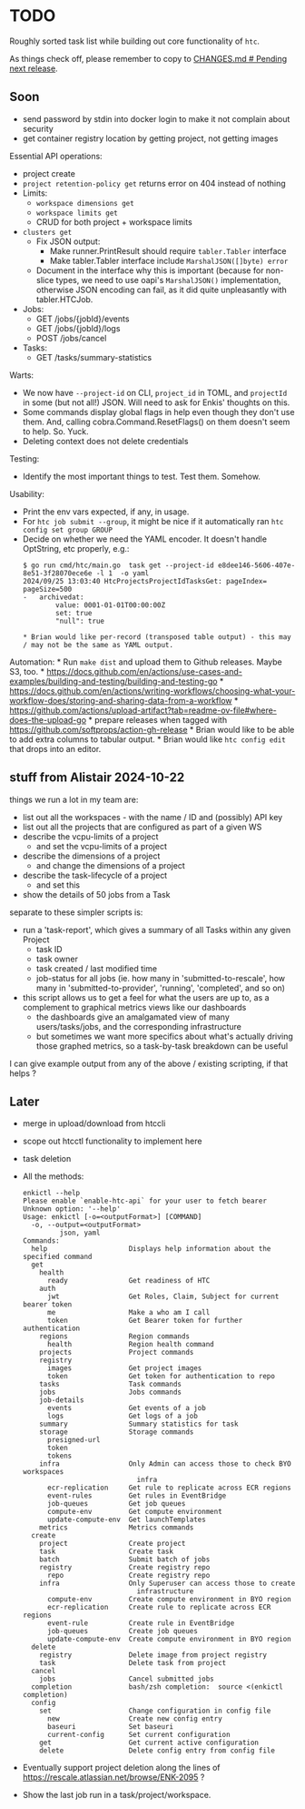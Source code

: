 # TODO

Roughly sorted task list while building out core functionality of `htc`.

As things check off, please remember to copy to
[CHANGES.md # Pending next release](./CHANGES.md#pending-next-release).

## Soon

* send password by stdin into docker login to make it not complain about security
* get container registry location by getting project, not getting images

Essential API operations:
  * project create
  * `project retention-policy get` returns error on 404 instead of nothing
  * Limits:
    * `workspace dimensions get`
    * `workspace limits get`
    * CRUD for both project + workspace limits
  * `clusters get`
	* Fix JSON output:
		* Make runner.PrintResult should require `tabler.Tabler` interface
		* Make tabler.Tabler interface include `MarshalJSON([]byte) error`
    * Document in the interface why this is important (because for non-slice
      types, we need to use oapi's `MarshalJSON()` implementation, otherwise
      JSON encoding can fail, as it did quite unpleasantly with tabler.HTCJob.
  * Jobs:
    * GET /jobs/{jobId}/events
    * GET /jobs/{jobId}/logs
    * POST /jobs/cancel
  * Tasks:
    * GET /tasks/summary-statistics

Warts:
  * We now have `--project-id` on CLI, `project_id` in TOML, and `projectId` in some (but not all!) JSON. Will need to ask for Enkis' thoughts on this.
  * Some commands display global flags in help even though they don't use them. And, calling cobra.Command.ResetFlags() on them doesn't seem to help. So. Yuck.
  * Deleting context does not delete credentials

Testing:
  * Identify the most important things to test. Test them. Somehow.

Usability:
  * Print the env vars expected, if any, in usage.
  * For `htc job submit --group`, it might be nice if it automatically ran `htc config set group GROUP`
  * Decide on whether we need the YAML encoder. It doesn't handle OptString, etc properly, e.g.:
    ```
    $ go run cmd/htc/main.go  task get --project-id e8dee146-5606-407e-8e51-3f28070ece6e -l 1  -o yaml
    2024/09/25 13:03:40 HtcProjectsProjectIdTasksGet: pageIndex= pageSize=500
    -   archivedat:
            value: 0001-01-01T00:00:00Z
            set: true
            "null": true
    ```
		* Brian would like per-record (transposed table output) - this may / may not be the same as YAML output.

Automation:
    * Run `make dist` and upload them to Github releases. Maybe S3, too.
        * https://docs.github.com/en/actions/use-cases-and-examples/building-and-testing/building-and-testing-go
        * https://docs.github.com/en/actions/writing-workflows/choosing-what-your-workflow-does/storing-and-sharing-data-from-a-workflow
        * https://github.com/actions/upload-artifact?tab=readme-ov-file#where-does-the-upload-go
    * prepare releases when tagged with https://github.com/softprops/action-gh-release
    * Brian would like to be able to add extra columns to tabular output.
    * Brian would like `htc config edit` that drops into an editor.


## stuff from Alistair 2024-10-22

things we run a lot in my team are:
  * list out all the workspaces - with the name / ID and (possibly) API key
  * list out all the projects that are configured as part of a given WS
  * describe the vcpu-limits of a project
    * and set the vcpu-limits of a project
  * describe the dimensions of a project
    * and change the dimensions of a project
  * describe the task-lifecycle of a project
    * and set this
  * show the details of 50 jobs from a Task

separate to these simpler scripts is:
  * run a 'task-report', which gives a summary of all Tasks within any given Project
    * task ID
    * task owner
    * task created / last modified time
    * job-status for all jobs (ie. how many in 'submitted-to-rescale', how many in 'submitted-to-provider', 'running', 'completed', and so on)
  * this script allows us to get a feel for what the users are up to, as a complement to graphical metrics views like our dashboards
    * the dashboards give an amalgamated view of many users/tasks/jobs, and the corresponding infrastructure
    * but sometimes we want more specifics about what's actually driving those graphed metrics, so a task-by-task breakdown can be useful

I can give example output from any of the above / existing scripting, if that helps ?


## Later

* merge in upload/download from htccli
* scope out htcctl functionality to implement here
* task deletion

* All the methods:
    ```
    enkictl --help
    Please enable `enable-htc-api` for your user to fetch bearer
    Unknown option: '--help'
    Usage: enkictl [-o=<outputFormat>] [COMMAND]
      -o, --output=<outputFormat>
             json, yaml
    Commands:
      help                    Displays help information about the specified command
      get
        health
          ready               Get readiness of HTC
        auth
          jwt                 Get Roles, Claim, Subject for current bearer token
          me                  Make a who am I call
          token               Get Bearer token for further authentication
        regions               Region commands
          health              Region health command
        projects              Project commands
        registry
          images              Get project images
          token               Get token for authentication to repo
        tasks                 Task commands
        jobs                  Jobs commands
        job-details
          events              Get events of a job
          logs                Get logs of a job
        summary               Summary statistics for task
        storage               Storage commands
          presigned-url
          token
          tokens
        infra                 Only Admin can access those to check BYO workspaces
                                infra
          ecr-replication     Get rule to replicate across ECR regions
          event-rules         Get rules in EventBridge
          job-queues          Get job queues
          compute-env         Get compute environment
          update-compute-env  Get launchTemplates
        metrics               Metrics commands
      create
        project               Create project
        task                  Create task
        batch                 Submit batch of jobs
        registry              Create registry repo
          repo                Create registry repo
        infra                 Only Superuser can access those to create
                                infrastructure
          compute-env         Create compute environment in BYO region
          ecr-replication     Create rule to replicate across ECR regions
          event-rule          Create rule in EventBridge
          job-queues          Create job queues
          update-compute-env  Create compute environment in BYO region
      delete
        registry              Delete image from project registry
        task                  Delete task from project
      cancel
        jobs                  Cancel submitted jobs
      completion              bash/zsh completion:  source <(enkictl completion)
      config
        set                   Change configuration in config file
          new                 Create new config entry
          baseuri             Set baseuri
          current-config      Set current configuration
        get                   Get current active configuration
        delete                Delete config entry from config file
    ```
* Eventually support project deletion along the lines of
  https://rescale.atlassian.net/browse/ENK-2095 ?
* Show the last job run in a task/project/workspace.

<!-- vim: set tw=999999 sts=0 ts=2 sw=2: -->
